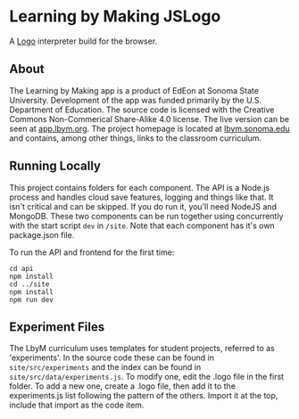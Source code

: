 # Learning by Making JSLogo
A [Logo](https://en.wikipedia.org/wiki/Logo_(programming_language)) interpreter build for the browser.

## About
The Learning by Making app is a product of EdEon at Sonoma State University. Development of the app was funded primarily by the U.S. Department of Education. The source code is licensed with the Creative Commons Non-Commerical Share-Alike 4.0 license. The live version can be seen at [app.lbym.org](https://app.lbym.org). The project homepage is located at [lbym.sonoma.edu](https://lbym.sonoma.edu) and contains, among other things, links to the classroom curriculum. 


## Running Locally
This project contains folders for each component. The API is a Node.js process and handles cloud save features, logging and things like that. It isn't critical and can be skipped. If you do run it, you'll need NodeJS and MongoDB. These two components can be run together using concurrently with the start script `dev` in `/site`. Note that each component has it's own package.json file.

To run the API and frontend for the first time:

```
cd api
npm install
cd ../site
npm install
npm run dev

```

## Experiment Files
The LbyM curriculum uses templates for student projects, referred to as 'experiments'. In the source code these can be found in `site/src/experiments` and the index can be found in `site/src/data/experiments.js`. To modify one, edit the .logo file in the first folder. To add a new one, create a .logo file, then add it to the experiments.js list following the pattern of the others. Import it at the top, include that import as the code item.